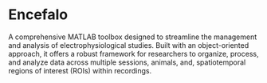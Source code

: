 # Encefalo
A comprehensive MATLAB toolbox designed to streamline the management and analysis of electrophysiological studies. Built with an object-oriented approach, it offers a robust framework for researchers to organize, process, and analyze data across multiple sessions, animals, and, spatiotemporal regions of interest (ROIs) within recordings.
